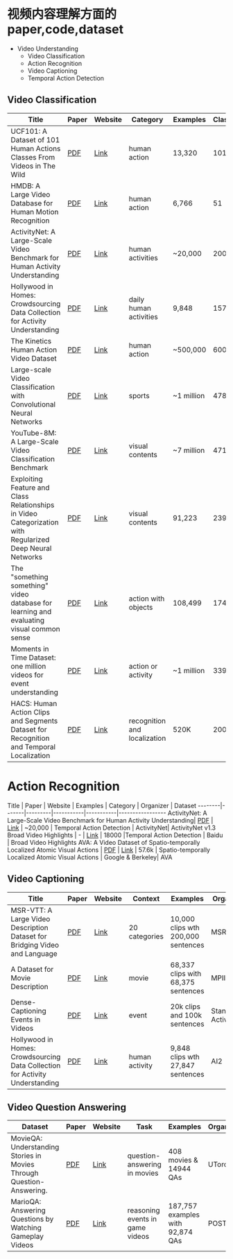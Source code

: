 # 视频内容理解方面的paper,code,dataset

* Video Understanding
  * Video Classification
  * Action Recognition
  - Video Captioning
  - Temporal Action Detection

## Video Classification
 Title | Paper | Website | Category | Examples |Classes | Duration | Organizer | Dataset
--------------|-------|---------|----------|-----------|---------|----------|-----------|-----------------
UCF101: A Dataset of 101 Human Actions Classes From Videos in The Wild | [PDF][p1] | [Link][l1] | human action | 13,320 | 101 | <10s | UCF | UCF101
HMDB: A Large Video Database for Human Motion Recognition | [PDF][p2] | [Link][l2] | human action | 6,766 | 51 | <10s | Brown | HMDB51
ActivityNet: A Large-Scale Video Benchmark for Human Activity Understanding | [PDF][p8] | [Link][l8] | human activities | ~20,000 | 200 | - | ActivityNet | ActivityNet v1.3
Hollywood in Homes: Crowdsourcing Data Collection for Activity Understanding | [PDF][p4] | [Link][l4] | daily human activities | 9,848 | 157 | - | AI2 | Charades
The Kinetics Human Action Video Dataset | [PDF][p3] | [Link][l3] | human action | ~500,000 | 600 |  10s  | DeepMind  | Kinetics
Large-scale Video Classification with Convolutional Neural Networks | [PDF][p5] | [Link][l5] | sports | ~1 million | 478 | 5m36s | Google & Stanford | Sports-1M
YouTube-8M: A Large-Scale Video Classification Benchmark | [PDF][p6] | [Link][l6] | visual contents | ~7 million | 4716 | 120-500s | Google Cloud | YouTube-8M
Exploiting Feature and Class Relationships in Video Categorization with Regularized Deep Neural Networks | [PDF][p9] | [Link][l9] | visual contents |  91,223 | 239 | 100s+ | Fudan-Columbia | FCVID
The "something something" video database for learning and evaluating visual common sense | [PDF][p10] | [Link][l10] | action with objects |  108,499 | 174 | ~4s | TwentyBN | Something-Something
Moments in Time Dataset: one million videos for event understanding | [PDF][p7] | [Link][l7] | action or activity | ~1 million | 339 | 3s | MIT-IBM Watson | Moments in Time
HACS: Human Action Clips and Segments Dataset for Recognition and Temporal Localization | [PDF][p11] | [Link][l11] | recognition and localization | 520K | 200 | ~30.6s | MIT and Facebook | SLAC
# Action Recognition
Title | Paper | Website | Examples | Category | Organizer | Dataset
--------|-------|---------|-----------|-----------|-----------------
ActivityNet: A Large-Scale Video Benchmark for Human Activity Understanding| [PDF][p8] | [Link][l8] | ~20,000 | Temporal Action Detection | ActivityNet| ActivityNet v1.3
Broad Video Highlights | - | [Link][d2] | 18000 |Temporal Action Detection | Baidu | Broad Video Highlights
AVA: A Video Dataset of Spatio-temporally Localized Atomic Visual Actions | [PDF][s1] | [Link][m1] | 57.6k | Spatio-temporally Localized Atomic Visual Actions | Google & Berkeley| AVA

## Video Captioning 
Title | Paper | Website | Context | Examples | Organizer | Dataset
--------|-------|---------|----------|-----------|-----------|-----------------
MSR-VTT: A Large Video Description Dataset for Bridging Video and Language |[PDF][v1]| [Link][c1] | 20 categories| 10,000 clips wth 200,000 sentences| MSR | MSR-VTT
A Dataset for Movie Description |[PDF][v2]| [Link][c2] | movie | 68,337 clips with 68,375 sentences| MPII | MPII-MD
Dense-Captioning Events in Videos |[PDF][v3]| [Link][c3] | event | 20k clips and 100k sentences | Stanford, ActivityNet | Densevid
Hollywood in Homes: Crowdsourcing Data Collection for Activity Understanding |[PDF][p4]| [Link][l4] | human activity| 9,848 clips wth 27,847 sentences| AI2 | Charades

## Video Question Answering 
Dataset | Paper | Website | Task | Examples | Organizer | Dataset
--------|-------|---------|----------|-----------|-----------|-----------------
MovieQA: Understanding Stories in Movies Through Question-Answering. |[PDF][q1]| [Link][a1] | question-answering in movies | 408 movies & 14944 QAs| UToronto | MovieQA
MarioQA: Answering Questions by Watching Gameplay Videos |[PDF][q2]| [Link][a2] | reasoning events in game videos | 187,757 examples with 92,874 QAs| POSTECH | MarioQA


[p1]: http://crcv.ucf.edu/papers/UCF101_CRCV-TR-12-01.pdf
[l1]: http://crcv.ucf.edu/data/UCF101.php
[P2]: http://cbcl.mit.edu/publications/ps/Kuehne_etal_iccv11.pdf
[L2]: http://serre-lab.clps.brown.edu/resource/hmdb-a-large-human-motion-database/
[p3]: https://arxiv.org/abs/1705.06950
[l3]: https://deepmind.com/research/open-source/open-source-datasets/kinetics/
[p4]: https://link.springer.com/chapter/10.1007/978-3-319-46448-0_31
[l4]: http://allenai.org/plato/charades/
[p5]: http://cs.stanford.edu/people/karpathy/deepvideo/deepvideo_cvpr2014.pdf
[l5]: http://cs.stanford.edu/people/karpathy/deepvideo/
[p6]: https://arxiv.org/abs/1609.08675
[l6]: https://research.google.com/youtube8m/
[p7]: http://moments.csail.mit.edu/data/moments_paper.pdf
[l7]: http://moments.csail.mit.edu/
[p8]: https://www.cv-foundation.org/openaccess/content_cvpr_2015/papers/Heilbron_ActivityNet_A_Large-Scale_2015_CVPR_paper.pdf
[l8]: http://activity-net.org/index.html
[p9]: https://arxiv.org/abs/1502.07209
[l9]: http://bigvid.fudan.edu.cn/FCVID/
[p10]: https://arxiv.org/abs/1706.04261
[l10]: https://www.twentybn.com/datasets/something-something
[p11]: https://arxiv.org/abs/1712.09374
[l11]: http://slac.csail.mit.edu/ 

[t1]: http://crcv.ucf.edu/papers/UCF101_CRCV-TR-12-01.pdf
[d1]: http://crcv.ucf.edu/THUMOS14/download.html
[d2]: http://ai.baidu.com/broad/introduction?dataset=video

[h1]: https://www.twentybn.com/datasets/jester

[s1]: https://arxiv.org/abs/1705.08421
[m1]: https://research.google.com/ava/index.html

[v1]: https://www.microsoft.com/en-us/research/wp-content/uploads/2016/06/cvpr16.msr-vtt.tmei_-1.pdf
[c1]: http://ms-multimedia-challenge.com/2017/
[v2]: https://www.cv-foundation.org/openaccess/content_cvpr_2015/papers/Rohrbach_A_Dataset_for_2015_CVPR_paper.pdf
[c2]: https://www.mpi-inf.mpg.de/departments/computer-vision-and-multimodal-computing/research/vision-and-language/mpii-movie-description-dataset/
[v3]: https://arxiv.org/abs/1705.00754
[c3]: https://cs.stanford.edu/people/ranjaykrishna/densevid/

[q1]: http://openaccess.thecvf.com/content_cvpr_2016/papers/Tapaswi_MovieQA_Understanding_Stories_CVPR_2016_paper.pdf
[a1]: http://movieqa.cs.toronto.edu/home/
[q2]: https://arxiv.org/abs/1612.01669
[a2]: http://cvlab.postech.ac.kr/research/MarioQA/


